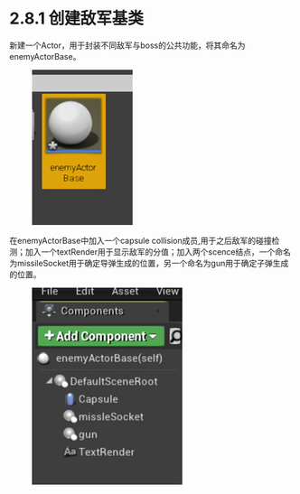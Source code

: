 # 2.8.1 创建敌军基类

新建一个Actor，用于封装不同敌军与boss的公共功能，将其命名为enemyActorBase。

<figure><img src="../../../.gitbook/assets/image (267).png" alt=""><figcaption></figcaption></figure>

在enemyActorBase中加入一个capsule collision成员,用于之后敌军的碰撞检测；加入一个textRender用于显示敌军的分值；加入两个scence结点，一个命名为missileSocket用于确定导弹生成的位置，另一个命名为gun用于确定子弹生成的位置。

<figure><img src="../../../.gitbook/assets/image (304).png" alt=""><figcaption></figcaption></figure>
